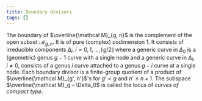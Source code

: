 ```yaml
---
title: Boundary divisors
tags: []
---
```


The boundary of $\overline{\mathcal M}_{g, n}$ is the complement of the open subset $\mathcal M_{g, n}$. It is of pure (complex) codimension 1. It consists of irreducible components $\Delta_i$, $i = 0, 1, \ldots, \lfloor g / 2 \rfloor$ where a generic curve in $\Delta_0$ is a (geometric) genus $g - 1$ curve with a single node and a generic curve in $\Delta_i$, $i \neq 0$, consists of a genus $i$ curve attached to a genus $g - i$ curve at a single node. Each boundary divisor is a finite-group quotient of a product of $\overline{\mathcal M}_{g', n'}$'s for $g' < g$ and $n' \leq n + 1$. The subspace $\overline{\mathcal M}_g - \Delta_0$ is called the locus of *curves of compact type*.